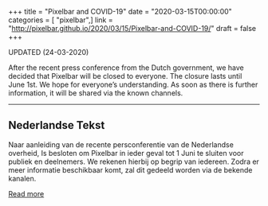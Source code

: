 +++
title = "Pixelbar and COVID-19"
date = "2020-03-15T00:00:00"
categories = [ "pixelbar",]
link = "http://pixelbar.github.io/2020/03/15/Pixelbar-and-COVID-19/"
draft = false
+++

<p>UPDATED (24-03-2020)</p>

<p>After the recent press conference from the Dutch government, we have decided that Pixelbar will be closed to everyone. The closure lasts until June 1st. We hope for everyone’s understanding. As soon as there is further information, it will be shared via the known channels.</p>

<hr />
<h2>Nederlandse Tekst</h2>

<p>Naar aanleiding van de recente persconferentie van de Nederlandse overheid, Is besloten om Pixelbar in ieder geval tot 1 Juni te sluiten voor publiek en deelnemers. We rekenen hierbij op begrip van iedereen. Zodra er meer informatie beschikbaar komt, zal dit gedeeld worden via de bekende kanalen.</p>

[Read more](http://pixelbar.github.io/2020/03/15/Pixelbar-and-COVID-19/)